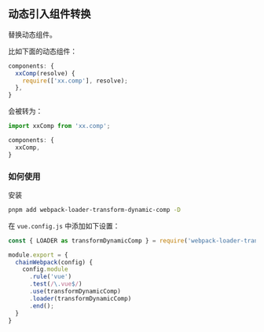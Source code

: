 ## 动态引入组件转换

替换动态组件。

比如下面的动态组件：

```ts
components: {
  xxComp(resolve) {
    require(['xx.comp'], resolve);
  },
}
```

会被转为：

```ts
import xxComp from 'xx.comp';

components: {
  xxComp,
}
```


### 如何使用

安装

```bash
pnpm add webpack-loader-transform-dynamic-comp -D
```

在 `vue.config.js` 中添加如下设置：

```js
const { LOADER as transformDynamicComp } = require('webpack-loader-transform-dynamic-comp')';

module.export = {
  chainWebpack(config) {
    config.module
      .rule('vue')
      .test(/\.vue$/)
      .use(transformDynamicComp)
      .loader(transformDynamicComp)
      .end();
  }
}
```
